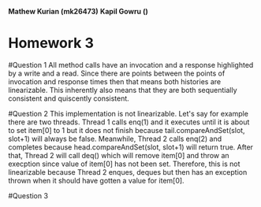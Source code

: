 
**Mathew Kurian (mk26473)**
**Kapil Gowru ()**

Homework 3
=====

#Question 1
All method calls have an invocation and a response highlighted by a write and a read. Since there are points between the points of invocation and response times then that means both histories are linearizable. This inherently also means that they are both sequentially consistent and quiscently consistent.


#Question 2
This implementation is not linearizable. Let's say for example there are two threads. Thread 1 calls enq(1) and it executes until it is about to set item[0] to 1 but it does not finish because tail.compareAndSet(slot, slot+1) will always be false. Meanwhile, Thread 2 calls enq(2) and completes because head.compareAndSet(slot, slot+1) will return true. After that, Thread 2 will call deq() which will remove item[0] and throw an execption since value of item[0] has not been set. Therefore, this is not linearizable because Thread 2 enques, deques but then has an exception thrown when it should have gotten a value for item[0].

#Question 3